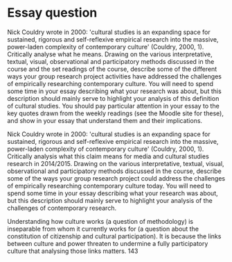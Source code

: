 

# Essay question

Nick Couldry wrote in 2000: 'cultural studies is an expanding space for sustained, rigorous and self-reflexive  empirical research into the massive, power-laden complexity of contemporary culture'  (Couldry, 2000, 1).  Critically analyse what he  means. Drawing on the various interpretative, textual, visual, observational and participatory methods discussed in the course and the set readings of the course, describe some of the different ways  your group research project activities have addressed the challenges of empirically researching contemporary culture. You will need to spend some time in your essay describing what your research was about, but this description should mainly serve to highlight your analysis of this definition of cultural studies.  You should pay particular attention in your essay to the key quotes drawn from the weekly readings (see the Moodle site for these), and show in your essay that understand them and their implications. 

Nick Couldry wrote in 2000: 'cultural studies is an expanding space for sustained, rigorous and self-reflexive  empirical research into the massive, power-laden complexity of contemporary culture'  (Couldry, 2000, 1).  Critically analysis what this claim means for media and cultural studies research in 2014/2015. Drawing on the various interpretative, textual, visual, observational and participatory methods discussed in the course,  describe some of the ways  your group research project could address the challenges of empirically researching contemporary culture today. You will need to spend some time in your essay describing what your research was about, but this description should mainly serve to highlight your analysis of the challenges of contemporary research. 

   Understanding how culture works (a question of methodology) is inseparable from whom it currently works for (a question about the constitution of citizenship and cultural participation). It     is because the links between culture and power threaten to undermine a fully participatory culture that analysing those links matters. 143

